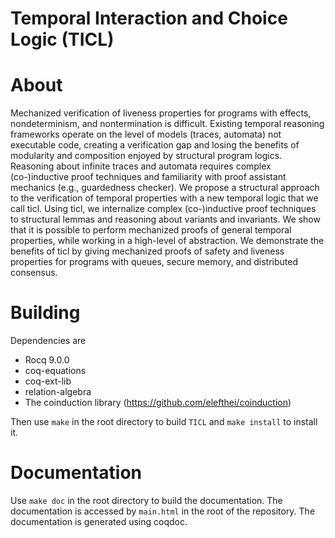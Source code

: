 Temporal Interaction and Choice Logic (TICL)
==============================================

# About

Mechanized verification of liveness properties for programs with effects, nondeterminism,
and nontermination is difficult. Existing temporal reasoning frameworks operate on the
level of models (traces, automata) not executable code, creating a verification gap and losing
the benefits of modularity and composition enjoyed by structural program logics. Reasoning about
infinite traces and automata requires complex (co-)inductive proof techniques and familiarity
with proof assistant mechanics (e.g., guardedness checker). We propose a structural approach to
the verification of temporal properties with a new temporal logic that we call ticl. Using ticl,
we internalize complex (co-)inductive proof techniques to structural lemmas and reasoning about
variants and invariants. We show that it is possible to perform mechanized proofs of general
temporal properties, while working in a high-level of abstraction. We demonstrate the benefits of
ticl by giving mechanized proofs of safety and liveness properties for programs with queues,
secure memory, and distributed consensus.

# Building

Dependencies are
- Rocq 9.0.0
- coq-equations
- coq-ext-lib
- relation-algebra
- The coinduction library (https://github.com/elefthei/coinduction)

Then use `make` in the root directory to build `TICL` and `make install` to install it.

# Documentation

Use `make doc` in the root directory to build the documentation. The documentation is accessed
by `main.html` in the root of the repository. The documentation is generated using coqdoc.


